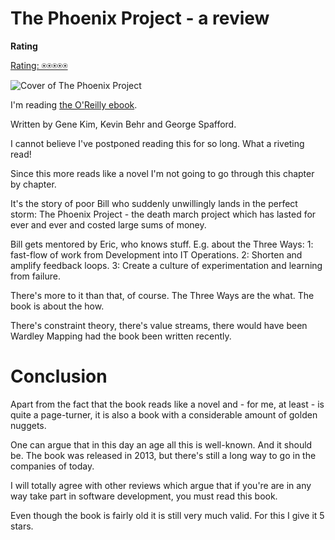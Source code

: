 # The Phoenix Project - a review

**Rating**

[Rating: ⍟⍟⍟⍟⍟](/blogs/how-am-i-doing-my-reviews)

![Cover of The Phoenix Project](/data/blogs/the-phoenix-project/the-phoenix-project.jpeg)

I'm reading [the O'Reilly ebook](https://learning.oreilly.com/library/view/the-phoenix-project/9781457191350/).

Written by Gene Kim, Kevin Behr and George Spafford.

I cannot believe I've postponed reading this for so long. What a riveting read!

Since this more reads like a novel I'm not going to go through this chapter by chapter.

It's the story of poor Bill who suddenly unwillingly lands in the perfect storm: The
Phoenix Project - the death march project which has lasted for ever and ever and costed
large sums of money.

Bill gets mentored by Eric, who knows stuff. E.g. about the Three Ways: 1: fast-flow of 
work from Development into IT Operations. 2: Shorten and amplify feedback loops. 
3: Create a culture of experimentation and learning from failure.

There's more to it than that, of course. The Three Ways are the what. The book is
about the how. 

There's constraint theory, there's value streams, there would have been Wardley
Mapping had the book been written recently.

# Conclusion

Apart from the fact that the book reads like a novel and - for me, at least - is
quite a page-turner, it is also a book with a considerable amount of golden
nuggets.

One can argue that in this day an age all this is well-known. And it should be. The 
book was released in 2013, but there's still a long way to go in the companies of
today.

I will totally agree with other reviews which argue that if you're are in any way
take part in software development, you must read this book.

Even though the book is fairly old it is still very much valid. For this I give
it 5 stars.

